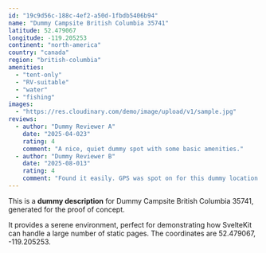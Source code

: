 ```yaml
---
id: "19c9d56c-188c-4ef2-a50d-1fbdb5406b94"
name: "Dummy Campsite British Columbia 35741"
latitude: 52.479067
longitude: -119.205253
continent: "north-america"
country: "canada"
region: "british-columbia"
amenities:
  - "tent-only"
  - "RV-suitable"
  - "water"
  - "fishing"
images:
  - "https://res.cloudinary.com/demo/image/upload/v1/sample.jpg"
reviews:
  - author: "Dummy Reviewer A"
    date: "2025-04-023"
    rating: 4
    comment: "A nice, quiet dummy spot with some basic amenities."
  - author: "Dummy Reviewer B"
    date: "2025-08-013"
    rating: 4
    comment: "Found it easily. GPS was spot on for this dummy location."
---
```


This is a **dummy description** for Dummy Campsite British Columbia 35741, generated for the proof of concept.

It provides a serene environment, perfect for demonstrating how SvelteKit can handle a large number of static pages. The coordinates are 52.479067, -119.205253.
